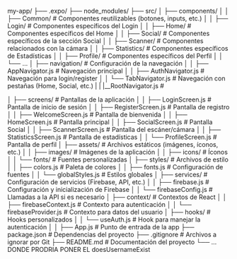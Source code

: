 my-app/
├── .expo/
├── node_modules/
├── src/
│ ├── components/
│ │ ├── Common/ # Componentes reutilizables (botones, inputs, etc.)
│ │ ├── Login/ # Componentes específicos del Login
│ │ ├── Home/ # Componentes específicos del Home
│ │ ├── Social/ # Componentes específicos de la sección Social
│ │ ├── Scanner/ # Componentes relacionados con la cámara
│ │ ├── Statistics/ # Componentes específicos de Estadísticas
│ │ ├── Profile/ # Componentes específicos del Perfil
│ │ └── ...
│ ├── navigation/ # Configuración de la navegación
│ │ ├── AppNavigator.js # Navegación principal
│ │ ├── AuthNavigator.js # Navegación para login/register
│ │ └── TabNavigator.js # Navegación con pestañas (Home, Social, etc.)
| | |\_\_RootNavigator.js #

│ ├── screens/ # Pantallas de la aplicación
│ │ ├── LoginScreen.js # Pantalla de inicio de sesión
│ │ ├── RegisterScreen.js # Pantalla de registro
│ │ ├── WelcomeScreen.js # Pantalla de bienvenida
│ │ ├── HomeScreen.js # Pantalla principal
│ │ ├── SocialScreen.js # Pantalla Social
│ │ ├── ScannerScreen.js # Pantalla del escáner/cámara
│ │ ├── StatisticsScreen.js # Pantalla de estadísticas
│ │ └── ProfileScreen.js # Pantalla de perfil
│ ├── assets/ # Archivos estáticos (imágenes, íconos, etc.)
│ │ ├── images/ # Imágenes de la aplicación
│ │ ├── icons/ # Íconos
│ │ └── fonts/ # Fuentes personalizadas
│ ├── styles/ # Archivos de estilo
│ │ ├── colors.js # Paleta de colores
│ │ ├── fonts.js # Configuración de fuentes
│ │ └── globalStyles.js # Estilos globales
│ ├── services/ # Configuración de servicios (Firebase, API, etc.)
│ │ ├── firebase.js # Configuración y inicialización de Firebase
│ │ └── firebaseConfig.js # Llamadas a la API si es necesario
│ ├── context/ # Contextos de React
│ │ ├── firebaseContext.js # Contexto para autenticación
│ │ └── firebaseProvider.js # Contexto para datos del usuario
│ ├── hooks/ # Hooks personalizados
│ │ └── useAuth.js # Hook para manejar la autenticación
│
│
├── App.js # Punto de entrada de la app
├── package.json # Dependencias del proyecto
├── .gitignore # Archivos a ignorar por Git
├── README.md # Documentación del proyecto
└── ... DONDE PRODRIA PONER EL doesUsernameExist
